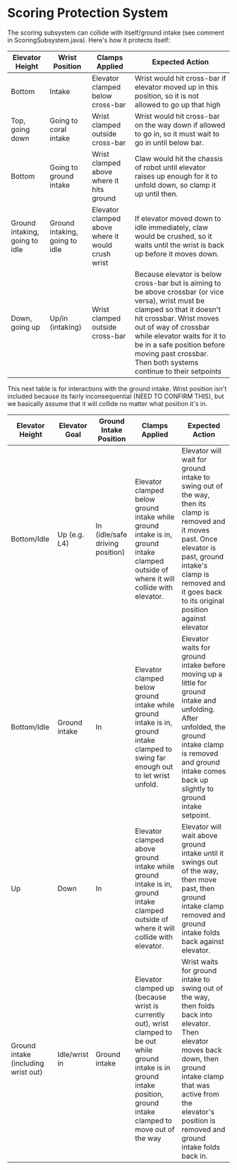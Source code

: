 # Scoring Protection System

The scoring subsystem can collide with itself/ground intake (see comment in ScoringSubsystem.java). Here's how it protects itself:

| Elevator Height                | Wrist Position                 | Clamps Applied                                    | Expected Action                                                                                                                                                                                                                                                                                                   |
|--------------------------------|--------------------------------|---------------------------------------------------|-------------------------------------------------------------------------------------------------------------------------------------------------------------------------------------------------------------------------------------------------------------------------------------------------------------------|
| Bottom                         | Intake                         | Elevator clamped below cross-bar                  | Wrist would hit cross-bar if elevator moved up in this position, so it is not allowed to go up that high                                                                                                                                                                                                          |
| Top, going down                | Going to coral intake          | Wrist clamped outside cross-bar                   | Wrist would hit cross-bar on the way down if allowed to go in, so it must wait to go in until below bar.                                                                                                                                                                                                          |
| Bottom                         | Going to ground intake         | Wrist clamped above where it hits ground          | Claw would hit the chassis of robot until elevator raises up enough for it to unfold down, so clamp it up until then.                                                                                                                                                                                             |
| Ground intaking, going to idle | Ground intaking, going to idle | Elevator clamped above where it would crush wrist | If elevator moved down to idle immediately, claw would be crushed, so it waits until the wrist is back up before it moves down.                                                                                                                                                                                   |
| Down, going up                 | Up/in (intaking)               | Wrist clamped outside cross-bar                   | Because elevator is below cross-bar but is aiming to be above crossbar (or vice versa), wrist must be clamped so that it doesn't hit crossbar. Wrist moves out of way of crossbar while elevator waits for it to be in a safe position before moving past crossbar. Then both systems continue to their setpoints |

This next table is for interactions with the ground intake. Wrist position isn't included because its fairly inconsequential (NEED TO CONFIRM THIS), but we basically assume that it will collide no matter what position it's in.

| Elevator Height                     | Elevator Goal | Ground Intake Position          | Clamps Applied                                                                                                                                                               | Expected Action                                                                                                                                                                                                                        |
|-------------------------------------|---------------|---------------------------------|------------------------------------------------------------------------------------------------------------------------------------------------------------------------------|----------------------------------------------------------------------------------------------------------------------------------------------------------------------------------------------------------------------------------------|
| Bottom/Idle                         | Up (e.g. L4)  | In (idle/safe driving position) | Elevator clamped below ground intake while ground intake is in, ground intake clamped outside of where it will collide with elevator.                                        | Elevator will wait for ground intake to swing out of the way, then its clamp is removed and it moves past. Once elevator is past, ground intake's clamp is removed and it goes back to its original position against elevator          |
| Bottom/Idle                         | Ground intake | In                              | Elevator clamped below ground intake while ground intake is in, ground intake clamped to swing far enough out to let wrist unfold.                                           | Elevator waits for ground intake before moving up a little for ground intake and unfolding. After unfolded, the ground intake clamp is removed and ground intake comes back up slightly to ground intake setpoint.                     |
| Up                                  | Down          | In                              | Elevator clamped above ground intake while ground intake is in, ground intake clamped outside of where it will collide with elevator.                                        | Elevator will wait above ground intake until it swings out of the way, then move past, then ground intake clamp removed and ground intake folds back against elevator.                                                                 |
| Ground intake (including wrist out) | Idle/wrist in | Ground intake                   | Elevator clamped up (because wrist is currently out), wrist clamped to be out while ground intake is in ground intake position, ground intake clamped to move out of the way | Wrist waits for ground intake to swing out of the way, then folds back into elevator. Then elevator moves back down, then ground intake clamp that was active from the elevator's position is removed and ground intake folds back in. |
